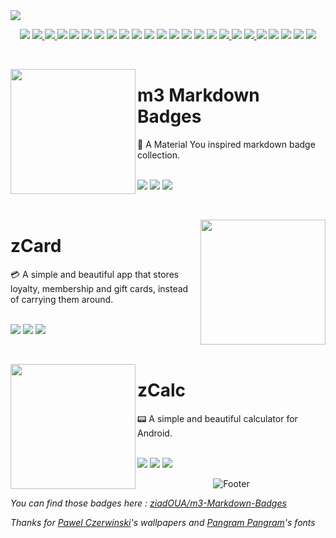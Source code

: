 <img src="https://i.postimg.cc/7Y0M9ZmH/HEADERPROFILE.png">  

<p align="center">

  <img src="https://m3-markdown-badges.vercel.app/stars/6/2/ziadoua/ziadoua">
  
  <a href="https://github.com/ziadOUA">
    <img src="https://ziadoua.github.io/m3-Markdown-Badges/badges/Github/github2.svg">
  </a>

  <a href="https://ziadoua.github.io/">
    <img src="https://ziadoua.github.io/m3-Markdown-Badges/badges/MyPortfolio/myportfolio2.svg">
  </a>
  
  <img src="https://ziadoua.github.io/m3-Markdown-Badges/badges/Windows/windows2.svg">
  <img src="https://ziadoua.github.io/m3-Markdown-Badges/badges/Android/android2.svg">
  <img src="https://ziadoua.github.io/m3-Markdown-Badges/badges/Firefox/firefox2.svg">
  <img src="https://ziadoua.github.io/m3-Markdown-Badges/badges/PyCharm/pycharm2.svg">
  <img src="https://ziadoua.github.io/m3-Markdown-Badges/badges/Python/python2.svg">
  <img src="https://ziadoua.github.io/m3-Markdown-Badges/badges/Webstorm/webstorm2.svg">
  <img src="https://ziadoua.github.io/m3-Markdown-Badges/badges/HTML/html2.svg">
  <img src="https://ziadoua.github.io/m3-Markdown-Badges/badges/CSS/css2.svg">
  <img src="https://ziadoua.github.io/m3-Markdown-Badges/badges/Javascript/javascript2.svg">
  <img src="https://ziadoua.github.io/m3-Markdown-Badges/badges/AndroidStudio/androidstudio2.svg">
  <img src="https://ziadoua.github.io/m3-Markdown-Badges/badges/Markdown/markdown2.svg">
  <img src="https://ziadoua.github.io/m3-Markdown-Badges/badges/Figma/figma2.svg">
  <img src="https://ziadoua.github.io/m3-Markdown-Badges/badges/Obsidian/obsidian2.svg">

  <a href="https://duome.eu/ziadOUA">
    <img src="https://ziadoua.github.io/m3-Markdown-Badges/badges/Duolingo/duolingo2.svg">
  </a>
  
  <img src="https://ziadoua.github.io/m3-Markdown-Badges/badges/Git/git2.svg">
  
  <a href="https://dev.to/ziadoua">
    <img src="https://ziadoua.github.io/m3-Markdown-Badges/badges/Devto/devto2.svg">
  </a>
  
  <img src="https://ziadoua.github.io/m3-Markdown-Badges/badges/Spotify/spotify2.svg">
  <img src="https://ziadoua.github.io/m3-Markdown-Badges/badges/Audacity/audacity2.svg">
  <img src="https://ziadoua.github.io/m3-Markdown-Badges/badges/VisualStudioCode/visualstudiocode2.svg">
  <img src="https://ziadoua.github.io/m3-Markdown-Badges/badges/Scratch/scratch2.svg">
  <img src="https://ziadoua.github.io/m3-Markdown-Badges/badges/Vercel/vercel2.svg">
  
</p>

<br>

<p>
  <a href="https://github.com/ziadOUA/m3-Markdown-Badges"><img src="https://i.postimg.cc/rFwVwz5R/badges-preview.png" height="200px" align="left"></a>
  <h1>m3 Markdown Badges</h1>
  🏅 A Material You inspired markdown badge collection.
  <br><br>
  <p>
    <img src="https://m3-markdown-badges.vercel.app/stars/9/2/ziadoua/m3-markdown-badges">
    <img src="https://ziadoua.github.io/m3-Markdown-Badges/badges/Markdown/markdown2.svg">
    <img src="https://ziadoua.github.io/m3-Markdown-Badges/badges/Vercel/vercel2.svg">
  </p>
</p>

<br>

<p>
  <a href="https://github.com/ziadOUA/zCard"><img src="https://i.postimg.cc/SsDrqKTR/ZCARD.png" height="200px" align="right"></a>
  <h1>zCard</h1>
  💳 A simple and beautiful app that stores loyalty, membership and gift cards, instead of carrying them around.
  <br><br>
  <p>
    <img src="https://m3-markdown-badges.vercel.app/stars/9/2/ziadoua/zcard">
    <img src="https://ziadoua.github.io/m3-Markdown-Badges/badges/Android/android2.svg">
    <img src="https://ziadoua.github.io/m3-Markdown-Badges/badges/Java/java2.svg">
  </p>
</p>

<br>

<p>
  <a href="https://github.com/ziadOUA/zCalc"><img src="https://i.postimg.cc/4xLmgqyt/ZCALC.png" height="200px" align="left"></a>
  <h1>zCalc</h1>
  📟 A simple and beautiful calculator for Android.
  <br><br>
  <p>
    <img src="https://m3-markdown-badges.vercel.app/stars/6/2/ziadoua/zcalc">
    <img src="https://ziadoua.github.io/m3-Markdown-Badges/badges/Android/android2.svg">
    <img src="https://ziadoua.github.io/m3-Markdown-Badges/badges/Kotlin/kotlin2.svg">
  </p>
</p>

<p align="center">  
<!---- >
<picture>
  <source media="(prefers-color-scheme: dark)" srcset="https://github.com/ziadOUA/ziadOUA/blob/output/github-contribution-grid-snake-dark.svg">
  <source media="(prefers-color-scheme: light)" srcset="https://github.com/ziadOUA/ziadOUA/blob/output/github-contribution-grid-snake.svg">
  <img alt="Github contribution snake animation" src="https://github.com/ziadOUA/ziadOUA/blob/output/github-contribution-grid-snake.svg">
</picture>
<---->
</p>

<p align="center">  
  <picture>
    <source media="(prefers-color-scheme: dark)" srcset="https://i.postimg.cc/KzPKjBNn/footer-Dark.png">
    <source media="(prefers-color-scheme: light)" srcset="https://i.postimg.cc/C5wRq5P9/footer-Light.png">
    <img alt="Footer" src="https://i.postimg.cc/KzPKjBNn/footer-Dark.png">
  </picture>
</p>

*You can find those badges here : <a href="https://github.com/ziadOUA/m3-Markdown-Badges">ziadOUA/m3-Markdown-Badges</a>*

*Thanks for [Pawel Czerwinski](https://unsplash.com/fr/@pawel_czerwinski)'s wallpapers and [Pangram Pangram](https://pangrampangram.com/)'s fonts*

